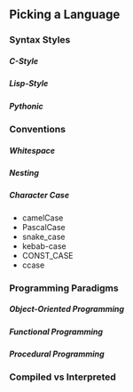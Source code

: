 ## Picking a Language

### Syntax Styles

##### C-Style
##### Lisp-Style
##### Pythonic

### Conventions

##### Whitespace

##### Nesting

##### Character Case

- camelCase
- PascalCase
- snake_case
- kebab-case
- CONST_CASE
- ccase

### Programming Paradigms

##### Object-Oriented Programming

##### Functional Programming

##### Procedural Programming

### Compiled vs Interpreted